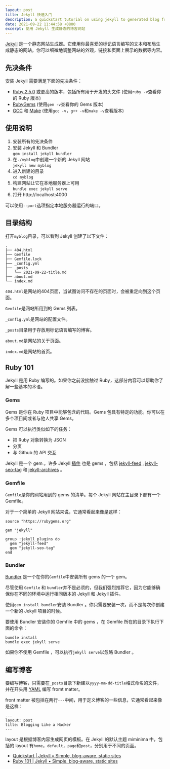 ```yaml
---
layout: post
title: Jekyll 快速入门
description: a quickstart tutorial on using jekyll to generated blog from markdown
date: 2021-09-22 11:44:58 +0800
excerpt: 使用 Jekyll 生成静态的博客网站
---
```


[Jekyll](https://jekyllrb.com/) 是一个静态网站生成器。它使用你最喜爱的标记语言编写的文本和布局生成静态的网站。你可以细微地调整网站的外观，链接和页面上展示的数据等内容。

## 先决条件

安装 Jekyll 需要满足下面的先决条件：
- [Ruby 2.5.0](https://www.ruby-lang.org/en/downloads/) 或更高的版本，包括所有用于开发的头文件 (使用`ruby -v`查看你的 Ruby 版本)
- [RubyGems](https://rubygems.org/pages/download) (使用`gem -v`查看你的 Gems 版本)
- [GCC](https://gcc.gnu.org/install/) 和 [Make](https://www.gnu.org/software/make/) (使用`gcc -v`，`g++ -v`和`make -v`查看版本)

## 使用说明

1. 安装所有的先决条件
2. 安装 Jekyll 和 Bundler  
  `gem install jekyll bundler`
3. 在`./myblog`中创建一个新的 Jekyll 网站  
  `jekyll new myblog`
4. 进入新建的目录  
  `cd myblog` 
5. 构建网站让它在本地服务器上可用  
  `bundle exec jekyll serve`
6. 打开 http://localhost:4000  

可以使用`--port`选项指定本地服务器运行的端口。

## 目录结构

打开`myblog`目录，可以看到 Jekyll 创建了以下文件：

```
.
├── 404.html
├── Gemfile
├── Gemfile.lock
├── _config.yml
├── _posts
│   └── 2021-09-22-title.md
├── about.md
└── index.md
```

`404.html`是网站的404页面，当试图访问不存在的页面时，会被重定向到这个页面。

`Gemfile`是网站所用到的 Gems 列表。

`_config.yml`是网站的配置文件。

`_posts`目录用于存放用标记语言编写的博客。

`about.md`是网站的关于页面。

`index.md`是网站的首页。

## Ruby 101

Jekyll 是用 Ruby 编写的。如果你之前没接触过 Ruby，这部分内容可以帮助你了解一些基本的术语。

### Gems

Gems 是你在 Ruby 项目中能够包含的代码。Gems 包具有特定的功能。你可以在多个项目间或者与他人共享 Gems。

Gems 可以执行类似如下的任务：
- 把 Ruby 对象转换为 JSON
- 分页
- 与 Github 的 API 交互

Jekyll 是一个 gem 。许多 Jekyll [插件](https://jekyllrb.com/docs/plugins/) 也是 gems ，包括 [jekyll-feed](https://jekyllrb.com/docs/plugins/) , [jekyll-seo-tag](https://github.com/jekyll/jekyll-seo-tag) 和 [jekyll-archives](https://github.com/jekyll/jekyll-archives) 。

### Gemfile

`Gemfile`是你的网站用到的 gems 的清单。每个 Jekyll 网站在主目录下都有一个 Gemfile。

对于一个简单的 Jekyll 网站来说，它通常看起来像是这样：

```
source "https://rubygems.org"

gem "jekyll"

group :jekyll_plugins do
  gem "jekyll-feed"
  gem "jekyll-seo-tag"
end
```

### Bundler

[Bundler](https://rubygems.org/gems/bundler) 是一个在你的`Gemfile`中安装所有 gems 的一个 gem。

尽管使用 `Gemfile` 和 `bundler`并不是必须的，但我们强烈推荐它，因为它能够确保你在不同的环境中运行相同版本的 Jekyll 和 Jekyll 插件。

使用`gem install bundler`安装 Bundler 。你只需要安装一次，而不是每次你创建一个新的 Jekyll 项目的时候。

要使用 Bundler 安装你的 Gemfile 中的 gems ，在 Gemfile 所在的目录下执行下面的命令：

```
bundle install
bundle exec jekyll serve
```

如果你不使用 Gemfile ，可以执行`jekyll serve`以忽略 Bundler 。

## 编写博客

要编写博客，只需要在`_posts`目录下新建以`yyyy-mm-dd-title`格式命名的文件，并在开头用 [YAML](https://yaml.org/) 编写 fromt matter。

front matter 被包括在两行`---`中间，用于定义博客的一些信息，它通常看起来像是这样：

```
---
layout: post
title: Blogging Like a Hacker
---
```

layout 是根据博客内容生成网页的模板。在 Jekyll 的默认主题 miminima 中，包括的 layout 有`home`，`default`，`page`和`post`，分别用于不同的页面。

- [Quickstart \| Jekyll • Simple, blog-aware, static sites](https://jekyllrb.com/docs/)
- [Ruby 101 \| Jekyll • Simple, blog-aware, static sites](https://jekyllrb.com/docs/ruby-101/)